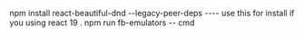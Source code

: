 npm install react-beautiful-dnd --legacy-peer-deps ---- use this for install if you using react 19 .
npm run fb-emulators -- cmd

